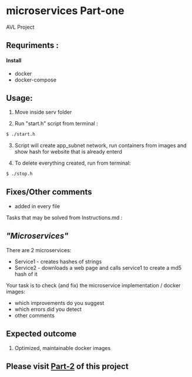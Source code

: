 # microservices Part-one

AVL Project

## Requriments :

#### Install

 - docker
 - docker-compose

## Usage: 

1. Move inside serv folder

2. Run "start.h" script from terminal :
 ```sh
 $ ./start.h
 ```

3. Script will create app_subnet network, run containers from images and show hash for website that is already enterd 

4. To delete everything created, run from terminal: 
```sh
$ ./stop.h
```

## Fixes/Other comments 

- added in every file


Tasks that may be solved from Instructions.md :

## *"Microservices"*

There are 2 microservices:

* Service1 - creates hashes of strings
* Service2 - downloads a web page and calls service1 to create a md5 hash of it

Your task is to check (and fix) the microservice implementation / docker images:

* which improvements do you suggest 
* which errors did you detect 
* other comments

## Expected outcome

1. Optimized, maintainable docker images


## Please visit [Part-2](https://github.com/Spike433/microservices2.0) of this project

